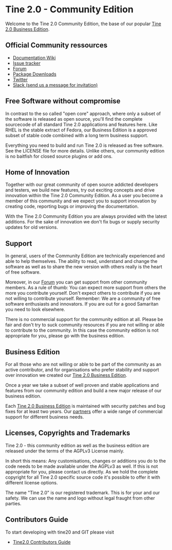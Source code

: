 # Tine 2.0 - Community Edition

Welcome to the Tine 2.0 Community Edition, the base of our popular [Tine 2.0 Business Edition](http://www.tine20.com).

## Official Community ressources
* [Documentation Wiki](https://www.tine20.org/wiki/)
* [Issue tracker](https://forge.tine20.org/mantisbt/)
* [Forum](https://www.tine20.org/forum/)
* [Package Downloads](https://github.com/tine20/Tine-2.0-Open-Source-Groupware-and-CRM/releases)
* [Twitter](https://twitter.com/tine20org)
* [Slack (send us a message for invitation)](https://tine20.slack.com)

## Free Software without compromise
In contrast to the so called "open core" approach, where only a subset of the software is released as open source, 
you'll find the complete sourcecode of all standard Tine 2.0 applications and features here. Like RHEL is the stable 
extract of Fedora, our Business Edition is a approved subset of stable code combined with a long term business support.

Everything you need to build and run Tine 2.0 is released as free software. See the LICENSE file for more details. 
Unlike others, our community edition is no baitfish for closed source plugins or add ons.

## Home of Innovation
Together with our great community of open source addicted developers and testers, we build new features, try out
exciting concepts and drive innovation within the Tine 2.0 Community Edition. As a user you become a member of this 
community and we expect you to support innovation by creating code, reporting bugs or improving the documentation.

With the Tine 2.0 Community Edition you are always provided with the latest additions. For the sake of innovation we 
don't fix bugs or supply security updates for old versions.

## Support
In general, users of the Community Edition are technically experienced and able to help themselves. The ability to read,
understand and change the software as well as to share the new version with others really is the heart of free software.

Moreover, in our [Forum](https://www.tine20.org/forum/) you can get support from other community members. As a rule of
thumb: You can expect more support from others the more you contribute yourself. Don't expect others to contribute if 
you are not willing to contribute yourself. Remember: We are a community of free software enthusiasts and innovators.
If you are out for a good Samaritan you need to look elsewhere.

There is no commercial support for the community edition at all. Please be fair and don't try to suck community
resources if you are not willing or able to contribute to the community. In this case the community edition is not 
appropriate for you, please go with the business edition.

## Business Edition
For all those who are not willing or able to be part of the community as an active contributor, and for organisations
who prefer stability and support over innovation we created our [Tine 2.0 Business Edition](http://www.tine20.com).

Once a year we take a subset of well proven and stable applications and features from our community edition and build
a new major release of our business edition.

Each [Tine 2.0 Business Edition](http://www.tine20.com) is maintained with security patches and bug fixes for at least two 
years. Our [partners](https://www.tine20.com/partner/) offer a wide range of commercial support for different business needs.


## Licenses, Copyrights and Trademarks 
Tine 2.0 - this community edition as well as the business edition are released under the terms of the AGPLv3 License mainly.

In short this means: Any customisations, changes or additions you do to the code needs to be made available under the 
AGPLv3 as well. If this is not appropriate for you, please contact us directly. As we hold the complete copyright for 
all Tine 2.0 specific source code it's possible to offer it with different license options.

The name "Tine 2.0" is our registered trademark. This is for your and our safety. We can use the name and logo without
legal fraught from other parties.


## Contributors Guide
To start developing with tine20 and GIT please visit
* [Tine2.0 Contributors Guide](https://wiki.tine20.org/Developers/Getting_Started/Contributors_Guide)
